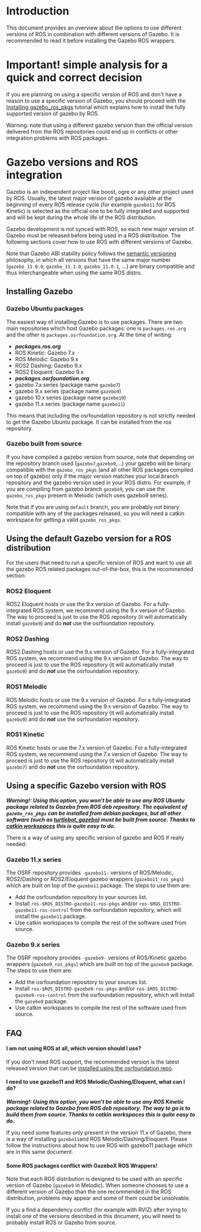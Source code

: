 # Introduction

This document provides an overview about the options to use different versions of ROS
 in combination with different versions of Gazebo.
It is recommended to read it before installing the Gazebo ROS wrappers.

# Important! simple analysis for a quick and correct decision

If you are planning on using a specific version of ROS and don't have a reason
to use a specific version of Gazebo, you should proceed with the
[Installing gazebo\_ros\_pkgs](http://gazebosim.org/tutorials?tut=ros_installing&cat=connect_ros)
tutorial which explains how to install the fully supported version of gazebo
by ROS.

Warning: note that using a different gazebo version than the official version delivered from the ROS
repositories could end up in conflicts or other integration problems with ROS packages.

# Gazebo versions and ROS integration

Gazebo is an independent project like boost, ogre or
any other project used by ROS. Usually, the latest major version of gazebo
available at the beginning of every ROS release cycle (for example `gazebo11`
for ROS Kinetic) is selected as the official one to be fully integrated and
supported and will be kept during the whole life of the ROS distribution.

Gazebo development is not synced with ROS, so each new major version of Gazebo
must be released before being used in a ROS distribution.  The following
sections cover how to use ROS with different versions of Gazebo.

Note that Gazebo ABI stability policy follows the
[semantic versioning](http://semver.org/) philosophy, in which all versions
that have the same major number (`gazebo_11.0.0`, `gazebo_11.1.0`,
`gazebo_11.0.1`, ...) are binary compatible and thus interchangeable when using
the same ROS distro.

## Installing Gazebo

### Gazebo Ubuntu packages

The easiest way of installing Gazebo is to use packages. There are two main repositories which host Gazebo packages: one is `packages.ros.org` and the other is `packages.osrfoundation.org`. At the time of writing:

 * ***packages.ros.org***
  *  ROS Kinetic: Gazebo 7.x
  *  ROS Melodic: Gazebo 9.x
  *  ROS2 Dashing: Gazebo 9.x
  *  ROS2 Eloquent: Gazebo 9.x
 * ***packages.osrfoundation.org***
  * gazebo 7.x series (package name `gazebo7`)
  * gazebo 9.x series (package name `gazebo9`)
  * gazebo 10.x series (package name `gazebo10`)
  * gazebo 11.x series (package name `gazebo11`)

This means that including the osrfoundation repository is not strictly needed to get the Gazebo Ubuntu package.
It can be installed from the ros repository.

### Gazebo built from source

If you have compiled a gazebo version from source, note that depending on the
repository branch used (`gazebo7`,`gazebo9`,...) your gazebo will be
binary compatible with the `gazebo_ros_pkgs` (and all other ROS packages compiled
on top of gazebo) only if the major version matches your local branch
repository and the gazebo version used in your ROS distro.  For example, if you
are compiling from gazebo branch `gazebo9`, you can use the `gazebo_ros_pkgs`
present in Melodic (which uses gazebo9 series).

Note that if you are using `default` branch, you are probably not binary
compatible with any of the packages released, so you will need a catkin
workspace for getting a valid `gazebo_ros_pkgs`.

## Using the default Gazebo version for a ROS distribution

For the users that need to run a specific version of ROS
 and want to use all the gazebo ROS related packages out-of-the-box,
 this is the recommended section:

### ROS2 Eloquent
ROS2 Eloquent hosts or use the 9.x version of Gazebo.
For a fully-integrated ROS system, we recommend using the 9.x version of
Gazebo.  The way to proceed is just to use the ROS repository (it will
automatically install `gazebo9`) and do ***not*** use the osrfoundation
repository.

### ROS2 Dashing
ROS2 Dashing hosts or use the 9.x version of Gazebo.
For a fully-integrated ROS system, we recommend using the 9.x version of
Gazebo.  The way to proceed is just to use the ROS repository (it will
automatically install `gazebo9`) and do ***not*** use the osrfoundation
repository.

### ROS1 Melodic
ROS Melodic hosts or use the 9.x version of Gazebo.
For a fully-integrated ROS system, we recommend using the 9.x version of
Gazebo.  The way to proceed is just to use the ROS repository (it will
automatically install `gazebo9`) and do ***not*** use the osrfoundation
repository.

### ROS1 Kinetic

ROS Kinetic hosts or use the 7.x version of Gazebo.
For a fully-integrated ROS system, we recommend using the 7.x version of
Gazebo.  The way to proceed is just to use the ROS repository (it will
automatically install `gazebo7`) and do ***not*** use the osrfoundation
repository.

## Using a specific Gazebo version with ROS
***Warning!: Using this option, you won't be able to use any ROS Ubuntu package
related to Gazebo from ROS deb repository.  The equivalent of `gazebo_ros_pkgs`
can be installed from debian packages, but all other software (such as
[turtlebot_gazebo](http://wiki.ros.org/turtlebot_gazebo)) must be built from
source.  Thanks to [catkin workspaces](http://wiki.ros.org/catkin/Tutorials/create_a_workspace)
this is quite easy to do.***

There is a way of using any specific version of gazebo and ROS if really needed:

### Gazebo 11.x series

The OSRF repository provides `-gazebo11-` versions of ROS/Melodic, ROS2/Dashing
or ROS2/Eloquent gazebo wrappers (`gazebo11_ros_pkgs`) which are built on top of
the `gazebo11` package.  The steps to use them are:

 * Add the osrfoundation repository to your sources list.
 * Install `ros-$ROS_DISTRO-gazebo11-ros-pkgs` and/or `ros-$ROS_DISTRO-gazebo11-ros-control`
   from the osrfoundation repository, which will install the `gazebo11` package.
 * Use catkin workspaces to compile the rest of the software used from source.

### Gazebo 9.x series

The OSRF repository provides `-gazebo9-` versions of ROS/Kinetic gazebo
wrappers (`gazebo9_ros_pkgs`) which are built on top of the `gazebo9` package.
The steps to use them are:

 * Add the osrfoundation repository to your sources list.
 * Install `ros-$ROS_DISTRO-gazebo9-ros-pkgs` and/or `ros-$ROS_DISTRO-gazebo9-ros-control`
   from the osrfoundation repository, which will install the `gazebo9` package.
 * Use catkin workspaces to compile the rest of the software used from source.


## FAQ

#### I am not using ROS at all, which version should I use?

If you don't need ROS support, the recommended version is the latest released version that can be
 [installed using the osrfoundation repo](http://gazebosim.org/install).

#### I need to use gazebo11 and ROS Melodic/Dashing/Eloquent, what can I do?
***Warning!: Using this option, you won't be able to use any ROS Kinetic package
related to Gazebo from ROS deb repository. The way to go is to build them from
source. Thanks to catkin workspaces this is quite easy to do.***

If you need some features only present in the version 11.x of Gazebo, there
is a way of installing `gazebo11`and ROS Melodic/Dashing/Eloquent. Please
follow the instructions about how to use ROS with gazebo11 package which
are in this same document.

#### Some ROS packages conflict with GazeboX ROS Wrappers!

Note that each ROS distribution is designed to be used with an specific version
of Gazebo (`gazebo9` in Melodic). When someone chooses to use a different version
of Gazebo than the one recommended in the ROS distribution, problems may appear
and some of them could be unsolvable.

If you a find a dependency conflict (for example with RVIZ) after trying to
install one of the versions described in this document, you will need to
probably install ROS or Gazebo from source.
